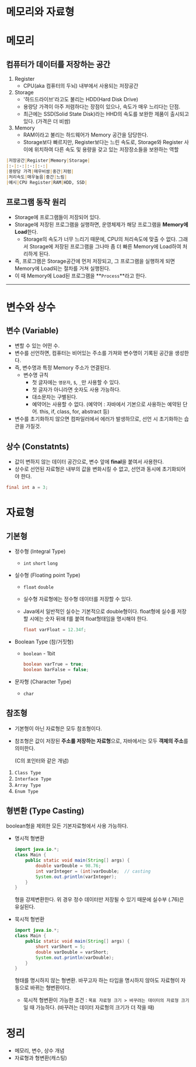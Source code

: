 # 메모리와 자료형
# 메모리

## 컴퓨터가 데이터를 저장하는 공간

1. Register
    - CPU(aka 컴퓨터의 두뇌) 내부에서 사용되는 저장공간
2. Storage
    - '하드드라이브'라고도 불리는 HDD(Hard Disk Drive)
    - 용량당 가격이 아주 저렴하다는 장점이 있으나, 속도가 매우 느리다는 단점.
    - 최근에는 SSD(Solid State Disk)라는 HHD의 속도를 보완한 제품이 출시되고 있다. (가격은 더 비쌈)
3. Memory
    - RAM이라고 불리는 하드웨어가 Memory 공간을 담당한다.
    - Storage보다 빠르지만, Register보다는 느린 속도로, Storage와 Register 사이에 위치하여 다른 속도 및 용량을 갖고 있는 저장장소들을 보완하는 역할

```markdown
|저장공간|Register|Memory|Storage|
|:-|:-:|:-:|:-:|
|용량당 가격|매우비쌈|중간|저렴|
|처리속도|매우높음|중간|느림|
|예시|CPU Register|RAM|HDD, SSD|
```

## 프로그램 동작 원리

- Storage에 프로그램들이 저장되어 있다.
- Storage에 저장된 프로그램을 실행하면, 운영체제가 해당 프로그램을 **Memory에 Load**한다.
    - Storage의 속도가 너무 느리기 때문에, CPU의 처리속도에 맞출 수 없다. 그래서 Storage에 저장된 프로그램을 그나마 좀 더 빠른 Memory에 Load하여 처리하게 된다.
- 즉, 프로그램은 Storage공간에 먼저 저장되고, 그 프로그램을 실행하게 되면 Memory에 Load되는 절차를 거쳐 실행된다.
- 이 때 Memory에 Load된 프로그램을 **`Process`**라고 한다.

---

# 변수와 상수

## 변수 (Variable)

- 변할 수 있는 어떤 수.
- 변수를 선언하면, 컴퓨터는 비어있는 주소를 가져와 변수명이 기록된 공간을 생성한다.
- 즉, 변수명과 특정 Memory 주소가 연결된다.
    - 변수명 규칙
        - 첫 글자에는 `영문자`, `$`, `_`만 사용할 수 있다.
        - 첫 글자가 아니라면 숫자도 사용 가능하다.
        - 대소문자는 구별된다.
        - 예약어는 사용할 수 없다. (예약어 : 자바에서 기본으로 사용하는 예약된 단어. this, if, class, for, abstract 등)
- 변수를 초기화하지 않으면 컴파일러에서 에러가 발생하므로, 선언 시 초기화하는 습관을 가질것.

## 상수 (Constatnts)

- 값이 변하지 않는 데이터 공간으로, 변수 앞에 **final**을 붙여서 사용한다.
- 상수로 선언된 자료형은 내부의 값을 변화시킬 수 없고, 선언과 동시에 초기화되어야 한다.

```java
final int a = 3;
```

# 자료형

## 기본형

- 정수형 (Integral Type)
    - `int` `short` `long`
- 실수형 (Floating point Type)
    - `float` `double`
    - 실수형 자료형에는 정수형 데이터를 저장할 수 있다.
    - Java에서 일반적인 실수는 기본적으로 double형이다. float형에 실수를 저장할 시에는 숫자 뒤애 f를 붙여 float형태임을 명시해야 한다.
        
        ```java
        float varFloat = 12.34f;
        ```
        
- Boolean Type (참/거짓형)
    - `boolean` - 1bit
        
        ```java
        boolean varTrue = true;
        boolean barFalse = false;
        ```
        
- 문자형 (Character Type)
    - `char`

## 참조형

- 기본형이 아닌 자료형은 모두 참조형이다.
- 참조형은 값이 저장된 **주소를 저장하는 자료형**으로, 자바에서는 모두 **객체의 주소**를 의미한다.
    
    (C의 포인터와 같은 개념)
    
1. `Class Type`
2. `Interface Type`
3. `Array Type`
4. `Enum Type`

## 형변환 (Type Casting)

boolean형을 제외한 모든 기본자료형에서 사용 가능하다. 

- 명시적 형변환
    
    ```java
    import java.io.*;
    class Main {
        public static void main(String[] args) {
            double varDouble = 98.76;
            int varInteger = (int)varDouble;  // casting
            System.out.println(varInteger);	
        }
    }
    ```
    
    형을 강제변환한다. 위 경우 정수 데이터만 저장될 수 있기 때문에 실수부 (.76)은 유실된다. 
    
- 묵시적 형번환
    
    ```java
    import java.io.*;
    class Main {
        public static void main(String[] args) {
            short varShort = 5;
            double varDouble = varShort;
            System.out.println(varDouble); 
        }
    }
    ```
    
    형태를 명시하지 않는 형변환. 바꾸고자 하는 타입을 명시하지 않아도 자료형이 자동으로 바뀌는 형변환이다. 
    
    - 묵시적 형변환이 가능한 조건 : `목표 자료형 크기 > 바꾸려는 데이터의 자료형 크기` 일 때 가능하다. (바꾸려는 데이터 자료형의 크기가 더 작을 때)

# 정리

- 메모리, 변수, 상수 개념
- 자료형과 형변환(캐스팅)
